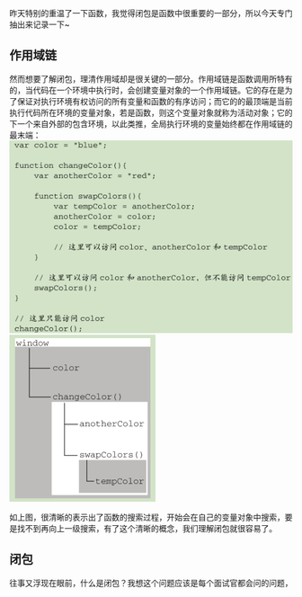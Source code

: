 昨天特别的重温了一下函数，我觉得闭包是函数中很重要的一部分，所以今天专门抽出来记录一下~
## 作用域链 ##
然而想要了解闭包，理清作用域却是很关键的一部分。作用域链是函数调用所特有的，当代码在一个环境中执行时，会创建变量对象的一个作用域链。它的存在是为了保证对执行环境有权访问的所有变量和函数的有序访问；而它的的最顶端是当前执行代码所在环境的变量对象，若是函数，则这个变量对象就称为活动对象；它的下一个来自外部的包含环境，以此类推，全局执行环境的变量始终都在作用域链的最末端：
  ![](https://raw.githubusercontent.com/Anjing1993/mypassages/master/images/zuoyongyu1.png)
![](https://raw.githubusercontent.com/Anjing1993/mypassages/master/images/zuoyongyu2.png)

如上图，很清晰的表示出了函数的搜索过程，开始会在自己的变量对象中搜索，要是找不到再向上一级搜索，有了这个清晰的概念，我们理解闭包就很容易了。
## 闭包 ##
往事又浮现在眼前，什么是闭包？我想这个问题应该是每个面试官都会问的问题，
